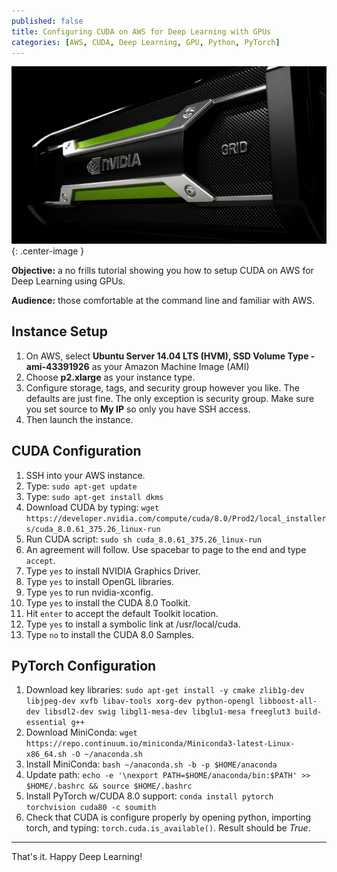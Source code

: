 ```yaml
---
published: false
title: Configuring CUDA on AWS for Deep Learning with GPUs
categories: [AWS, CUDA, Deep Learning, GPU, Python, PyTorch]
---
```

![image](/assets/images/nvidia_gpu.jpg?raw=true){: .center-image }

**Objective:** a no frills tutorial showing you how to setup CUDA on AWS for Deep Learning using GPUs.

**Audience:** those comfortable at the command line and familiar with AWS. 

## Instance Setup
1. On AWS, select **Ubuntu Server 14.04 LTS (HVM), SSD Volume Type - ami-43391926** as your Amazon Machine Image (AMI)
2. Choose **p2.xlarge** as your instance type. 
3. Configure storage, tags, and security group however you like. The defaults are just fine. The only exception is security group. Make sure you set source to **My IP** so only you have SSH access.
4. Then launch the instance.

## CUDA Configuration
1. SSH into your AWS instance.
2. Type: `sudo apt-get update`
3. Type: `sudo apt-get install dkms`
3. Download CUDA by typing: `wget https://developer.nvidia.com/compute/cuda/8.0/Prod2/local_installers/cuda_8.0.61_375.26_linux-run`
4. Run CUDA script: `sudo sh cuda_8.0.61_375.26_linux-run`
5. An agreement will follow. Use spacebar to page to the end and type `accept`.
6. Type `yes` to install NVIDIA Graphics Driver.
7. Type `yes` to install OpenGL libraries.
8. Type `yes` to run nvidia-xconfig.
9. Type `yes` to install the CUDA 8.0 Toolkit.
10. Hit `enter` to accept the default Toolkit location.
11. Type `yes` to install a symbolic link at /usr/local/cuda.
12. Type `no` to install the CUDA 8.0 Samples.

## PyTorch Configuration
1. Download key libraries: `sudo apt-get install -y cmake zlib1g-dev libjpeg-dev xvfb libav-tools xorg-dev python-opengl libboost-all-dev libsdl2-dev swig libgl1-mesa-dev libglu1-mesa freeglut3 build-essential g++`
2. Download MiniConda: `wget https://repo.continuum.io/miniconda/Miniconda3-latest-Linux-x86_64.sh -O ~/anaconda.sh`
3. Install MiniConda: `bash ~/anaconda.sh -b -p $HOME/anaconda`
4. Update path: `echo -e '\nexport PATH=$HOME/anaconda/bin:$PATH' >> $HOME/.bashrc && source $HOME/.bashrc`
5. Install PyTorch w/CUDA 8.0 support: `conda install pytorch torchvision cuda80 -c soumith`
6. Check that CUDA is configure properly by opening python, importing torch, and typing: `torch.cuda.is_available()`. Result should be *True*.

---

That's it. Happy Deep Learning!
